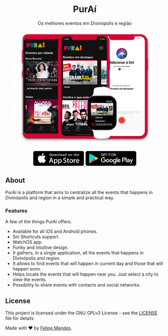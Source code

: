 <h1 align="center">PurAí</h1>

<p align="center">
  Os melhores eventos em Divinópolis e região
</p>

<p align="center">
  <a href="https://purai.io">
    <img alt="PurAí" title="PurAí" src="./images/app.png" width="450">
  </a>
</p>

<p align="center">
  <a href="https://itunes.apple.com/us/app/pura%C3%AD/id1067098059?l=pt&ls=1&mt=8">
    <img alt="Download on the App Store" title="App Store" src="./images/app-store.svg" height="48px">
  </a>
  <a href="https://play.google.com/store/apps/details?id=com.felipemendes.purai">
    <img alt="Get it on Google Play" title="Google Play" src="./images/google-play.png" height="48px">
  </a>
</p>

## About

PurAí is a platform that aims to centralize all the events that happens in Divinópolis and region in a simple and practical way.

### Features

A few of the things PurAí offers:

* Available for all iOS and Android phones.
* Siri Shortcuts support.
* WatchOS app.
* Funky and intuitive design.
* It gathers, in a single application, all the events that happens in Divinópolis and region.
* It allows to find events that will happen in current day and those that will happen soon.
* Helps locate the events that will happen near you. Just select a city to view the events.
* Possibility to share events with contacts and social networks.

## License
This project is licensed under the GNU GPLv3 License - see the [LICENSE](LICENSE) file for details

Made with :heart: by [Felipe Mendes](https://github.com/felipemendes).
